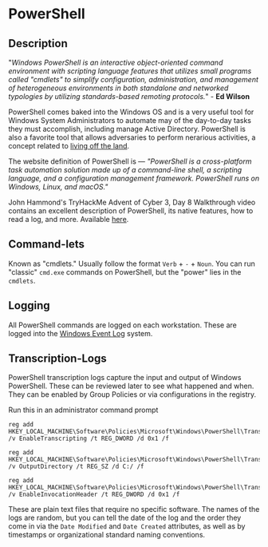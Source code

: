 # PowerShell
## Description
"*Windows PowerShell is an interactive object-oriented command environment with scripting language features that utilizes small programs called "cmdlets" to simplify configuration, administration, and management of heterogeneous environments in both standalone and networked typologies by utilizing standards-based remoting protocols.*" - **Ed Wilson**

PowerShell comes baked into the Windows OS and is a very useful tool for Windows System Administrators to automate may of the day-to-day tasks they must accomplish, including manage Active Directory. PowerShell is also a favorite tool that allows adversaries to perform nerarious activities, a concept related to [living off the land](living_off_the_land_binaries_lolbas.md).

The website definition of PowerShell is &mdash; *"PowerShell is a cross-platform task automation solution made up of a command-line shell, a scripting language, and a configuration management framework. PowerShell runs on Windows, Linux, and macOS."*

John Hammond's TryHackMe Advent of Cyber 3, Day 8 Walkthrough video contains an excellent description of PowerShell, its native features, how to read a log, and more. Available [here](https://www.youtube.com/watch?v=oGX7vLtjbic). 

## Command-lets
Known as "cmdlets." Usually follow the format `Verb` + `-` + `Noun`. You can run "classic" `cmd.exe` commands on PowerShell, but the "power" lies in the `cmdlets`. 

## Logging
All PowerShell commands are logged on each workstation. These are logged into the [Windows Event Log](../../knowledge-base/concepts/windows_event_log.md) system.
## Transcription-Logs
PowerShell transcription logs capture the input and output of Windows PowerShell. These can be reviewed later to see what happened and when. They can be enabled by Group Policies or via configurations in the registry. 

Run this in an administrator command prompt 
```
reg add HKEY_LOCAL_MACHINE\Software\Policies\Microsoft\Windows\PowerShell\Transcription /v EnableTranscripting /t REG_DWORD /d 0x1 /f

reg add HKEY_LOCAL_MACHINE\Software\Policies\Microsoft\Windows\PowerShell\Transcription /v OutputDirectory /t REG_SZ /d C:/ /f

reg add HKEY_LOCAL_MACHINE\Software\Policies\Microsoft\Windows\PowerShell\Transcription /v EnableInvocationHeader /t REG_DWORD /d 0x1 /f
```

These are plain text files that require no specific software. The names of the logs are random, but you can tell the date of the log and the order they come in via the `Date Modified` and `Date Created` attributes, as well as by timestamps or organizational standard naming conventions. 
